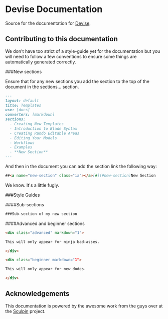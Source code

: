 Devise Documentation
=====================

Source for the documentation for [Devise](https://github.com/devisephp/cms). 

Contributing to this documentation
----------------------------

We don't have too strict of a style-guide yet for the documentation but you will need to follow a few conventions to ensure some things are automatically generated correctly.

###New sections

Ensure that for any new sections you add the section to the top of the document in the sections... section. 

```markdown
---
layout: default
title: Templates
use: [docs]
converters: [markdown]
sections:
  - Creating New Templates
  - Introduction to Blade Syntax
  - Creating Rando Editable Areas
  - Editing Your Models
  - Workflows
  - Examples
  - **New Section**
---
```

And then in the document you can add the section link the following way:

```markdown
##<a name="new-section" class="ia"></a>[#](#new-section)New Section
```

We know. It's a little fugly. 

###Style Guides

####Sub-sections

```markdown
###Sub-section of my new section
```

####Advanced and beginner sections

```html
<div class="advanced" markdown="1">

This will only appear for ninja bad-asses.

</div>
```

```html
<div class="beginner markdown="1">

This will only appear for new dudes.

</div>
```

Acknowledgements 
----------------------------

This documentation is powered by the awesome work from the guys over at the [Sculpin](http://sculpin.io) project. 